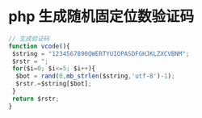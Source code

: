<!-- Date: 2017-09-01 02:21 -->

# php 生成随机固定位数验证码

```js
// 生成验证码
function vcode(){
 $string = "1234567890QWERTYUIOPASDFGHJKLZXCVBNM";
 $rstr = ";
 for($i=0; $i<=5; $i++){
  $bot = rand(0,mb_strlen($string,'utf-8')-1);
  $rstr.=$string[$bot];
 }
 return $rstr;
}
```
